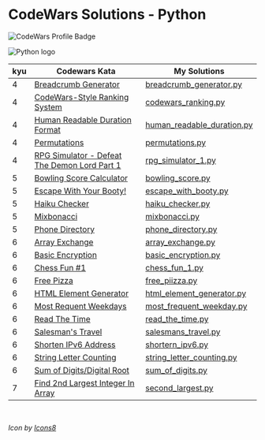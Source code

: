 # CodeWars Solutions - Python

![CodeWars Profile Badge](https://www.codewars.com/users/domwake/badges/large)

![Python logo](https://img.icons8.com/color/48/000000/python.png)

| kyu | Codewars Kata | My Solutions |
| --- | --- | --- |
| 4 | [Breadcrumb Generator](https://www.codewars.com/kata/563fbac924106b8bf7000046) | [breadcrumb_generator.py](/src/python/4kyu/breadcrumb_generator.py) |
| 4 | [CodeWars-Style Ranking System](https://www.codewars.com/kata/51fda2d95d6efda45e00004e) | [codewars_ranking.py](/src/python/4kyu/codewars_ranking.py) |
| 4 | [Human Readable Duration Format](https://www.codewars.com/kata/52742f58faf5485cae000b9a) | [human_readable_duration.py](/src/python/4kyu/human_readable_duration.py) |
| 4 | [Permutations](https://www.codewars.com/kata/5254ca2719453dcc0b00027d) | [permutations.py](/src/python/4kyu/permutations.py) |
| 4 | [RPG Simulator - Defeat The Demon Lord Part 1](https://www.codewars.com/kata/5e95b6e90663180028f2329d) | [rpg_simulator_1.py](/src/python/4kyu/rpg_simulator_1.py) |
| 5 | [Bowling Score Calculator](https://www.codewars.com/kata/5427db696f30afd74b0006a3) | [bowling_score.py](/src/python/5kyu/bowling_score.py) |
| 5 | [Escape With Your Booty!](https://www.codewars.com/kata/5b0560ef4e44b721850000e8) | [escape_with_booty.py](/src/python/5kyu/escape_with_booty.py) |
| 5 | [Haiku Checker](https://www.codewars.com/kata/5c765a4f29e50e391e1414d4) | [haiku_checker.py](/src/python/5kyu/haiku_checker.py) |
| 5 | [Mixbonacci](https://www.codewars.com/kata/5811aef3acdf4dab5e000251) | [mixbonacci.py](/src/python/5kyu/mixbonacci.py) |
| 5 | [Phone Directory](https://www.codewars.com/kata/56baeae7022c16dd7400086e) | [phone_directory.py](/src/python/5kyu/phone_directory.py) |
| 6 | [Array Exchange](https://www.codewars.com/kata/5353212e5ee40d4694001114) | [array_exchange.py](/src/python/6kyu/array_exchange.py) |
| 6 | [Basic Encryption](https://www.codewars.com/kata/5862fb364f7ab46270000078) | [basic_encryption.py](/src/python/6kyu/basic_encryption.py) |
| 6 | [Chess Fun #1](https://www.codewars.com/kata/5894134c8afa3618c9000146) | [chess_fun_1.py](/src/python/6kyu/chess_fun_1.py) |
| 6 | [Free Pizza](https://www.codewars.com/kata/595910299197d929a10005ae) | [free_piizza.py](/src/python/6kyu/free_piizza.py) |
| 6 | [HTML Element Generator](https://www.codewars.com/kata/5e7837d0262211001ecf04d7) | [html_element_generator.py](/src/python/6kyu/html_element_generator.py) |
| 6 | [Most Requent Weekdays](https://www.codewars.com/kata/56eb16655250549e4b0013f4) | [most_frequent_weekday.py](/src/python/6kyu/most_frequent_weekday.py) |
| 6 | [Read The Time](https://www.codewars.com/kata/5c2b4182ac111c05cf388858) | [read_the_time.py](/src/python/6kyu/read_the_time.py) |
| 6 | [Salesman's Travel](https://www.codewars.com/kata/56af1a20509ce5b9b000001e) | [salesmans_travel.py](/src/python/6kyu/salesmans_travel.py) |
| 6 | [Shorten IPv6 Address](https://www.codewars.com/kata/5735b2b413c205fe39000c68) | [shortern_ipv6.py](/src/python/6kyu/shortern_ipv6.py) |
| 6 | [String Letter Counting](https://www.codewars.com/kata/59e19a747905df23cb000024) | [string_letter_counting.py](/src/python/6kyu/string_letter_counting.py) |
| 6 | [Sum of Digits/Digital Root](https://www.codewars.com/kata/541c8630095125aba6000c00) | [sum_of_digits.py](/src/python/6kyu/sum_of_digits.py) |
| 7 | [Find 2nd Largest Integer In Array](https://www.codewars.com/kata/55a58505cb237a076100004a/python) | [second_largest.py](/src/python/7kyu/second_largest.py) |

<br />

*Icon by [Icons8](https://icons8.com/icon/13441/python)*
